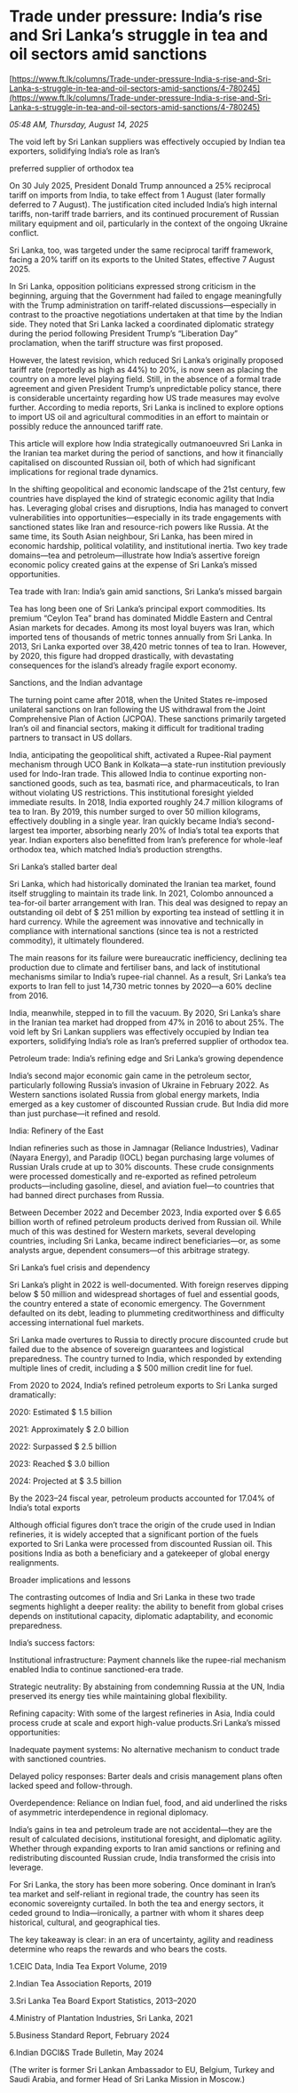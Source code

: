 # Trade under pressure: India’s rise and Sri Lanka’s struggle in tea and oil sectors amid sanctions

[https://www.ft.lk/columns/Trade-under-pressure-India-s-rise-and-Sri-Lanka-s-struggle-in-tea-and-oil-sectors-amid-sanctions/4-780245](https://www.ft.lk/columns/Trade-under-pressure-India-s-rise-and-Sri-Lanka-s-struggle-in-tea-and-oil-sectors-amid-sanctions/4-780245)

*05:48 AM, Thursday, August 14, 2025*

The void left by Sri Lankan suppliers was effectively occupied by Indian tea exporters, solidifying India’s role as Iran’s

preferred supplier of orthodox tea

On 30 July 2025, President Donald Trump announced a 25% reciprocal tariff on imports from India, to take effect from 1 August (later formally deferred to 7 August). The justification cited included India’s high internal tariffs, non-tariff trade barriers, and its continued procurement of Russian military equipment and oil, particularly in the context of the ongoing Ukraine conflict.

Sri Lanka, too, was targeted under the same reciprocal tariff framework, facing a 20% tariff on its exports to the United States, effective 7 August 2025.

In Sri Lanka, opposition politicians expressed strong criticism in the beginning, arguing that the Government had failed to engage meaningfully with the Trump administration on tariff-related discussions—especially in contrast to the proactive negotiations undertaken at that time by the Indian side. They noted that Sri Lanka lacked a coordinated diplomatic strategy during the period following President Trump’s “Liberation Day” proclamation, when the tariff structure was first proposed.

However, the latest revision, which reduced Sri Lanka’s originally proposed tariff rate (reportedly as high as 44%) to 20%, is now seen as placing the country on a more level playing field. Still, in the absence of a formal trade agreement and given President Trump’s unpredictable policy stance, there is considerable uncertainty regarding how US trade measures may evolve further. According to media reports, Sri Lanka is inclined to explore options to import US oil and agricultural commodities in an effort to maintain or possibly reduce the announced tariff rate.

This article will explore how India strategically outmanoeuvred Sri Lanka in the Iranian tea market during the period of sanctions, and how it financially capitalised on discounted Russian oil, both of which had significant implications for regional trade dynamics.

In the shifting geopolitical and economic landscape of the 21st century, few countries have displayed the kind of strategic economic agility that India has. Leveraging global crises and disruptions, India has managed to convert vulnerabilities into opportunities—especially in its trade engagements with sanctioned states like Iran and resource-rich powers like Russia. At the same time, its South Asian neighbour, Sri Lanka, has been mired in economic hardship, political volatility, and institutional inertia. Two key trade domains—tea and petroleum—illustrate how India’s assertive foreign economic policy created gains at the expense of Sri Lanka’s missed opportunities.

Tea trade with Iran: India’s gain amid sanctions, Sri Lanka’s missed bargain

Tea has long been one of Sri Lanka’s principal export commodities. Its premium “Ceylon Tea” brand has dominated Middle Eastern and Central Asian markets for decades. Among its most loyal buyers was Iran, which imported tens of thousands of metric tonnes annually from Sri Lanka. In 2013, Sri Lanka exported over 38,420 metric tonnes of tea to Iran. However, by 2020, this figure had dropped drastically, with devastating consequences for the island’s already fragile export economy.

Sanctions, and the Indian advantage

The turning point came after 2018, when the United States re-imposed unilateral sanctions on Iran following the US withdrawal from the Joint Comprehensive Plan of Action (JCPOA). These sanctions primarily targeted Iran’s oil and financial sectors, making it difficult for traditional trading partners to transact in US dollars.

India, anticipating the geopolitical shift, activated a Rupee-Rial payment mechanism through UCO Bank in Kolkata—a state-run institution previously used for Indo-Iran trade. This allowed India to continue exporting non-sanctioned goods, such as tea, basmati rice, and pharmaceuticals, to Iran without violating US restrictions. This institutional foresight yielded immediate results. In 2018, India exported roughly 24.7 million kilograms of tea to Iran. By 2019, this number surged to over 50 million kilograms, effectively doubling in a single year. Iran quickly became India’s second-largest tea importer, absorbing nearly 20% of India’s total tea exports that year. Indian exporters also benefitted from Iran’s preference for whole-leaf orthodox tea, which matched India’s production strengths.

Sri Lanka’s stalled barter deal

Sri Lanka, which had historically dominated the Iranian tea market, found itself struggling to maintain its trade link. In 2021, Colombo announced a tea-for-oil barter arrangement with Iran. This deal was designed to repay an outstanding oil debt of $ 251 million by exporting tea instead of settling it in hard currency. While the agreement was innovative and technically in compliance with international sanctions (since tea is not a restricted commodity), it ultimately floundered.

The main reasons for its failure were bureaucratic inefficiency, declining tea production due to climate and fertiliser bans, and lack of institutional mechanisms similar to India’s rupee-rial channel. As a result, Sri Lanka’s tea exports to Iran fell to just 14,730 metric tonnes by 2020—a 60% decline from 2016.

India, meanwhile, stepped in to fill the vacuum. By 2020, Sri Lanka’s share in the Iranian tea market had dropped from 47% in 2016 to about 25%. The void left by Sri Lankan suppliers was effectively occupied by Indian tea exporters, solidifying India’s role as Iran’s preferred supplier of orthodox tea.

Petroleum trade: India’s refining edge and Sri Lanka’s growing dependence

India’s second major economic gain came in the petroleum sector, particularly following Russia’s invasion of Ukraine in February 2022. As Western sanctions isolated Russia from global energy markets, India emerged as a key customer of discounted Russian crude. But India did more than just purchase—it refined and resold.

India: Refinery of the East

Indian refineries such as those in Jamnagar (Reliance Industries), Vadinar (Nayara Energy), and Paradip (IOCL) began purchasing large volumes of Russian Urals crude at up to 30% discounts. These crude consignments were processed domestically and re-exported as refined petroleum products—including gasoline, diesel, and aviation fuel—to countries that had banned direct purchases from Russia.

Between December 2022 and December 2023, India exported over $ 6.65 billion worth of refined petroleum products derived from Russian oil. While much of this was destined for Western markets, several developing countries, including Sri Lanka, became indirect beneficiaries—or, as some analysts argue, dependent consumers—of this arbitrage strategy.

Sri Lanka’s fuel crisis and dependency

Sri Lanka’s plight in 2022 is well-documented. With foreign reserves dipping below $ 50 million and widespread shortages of fuel and essential goods, the country entered a state of economic emergency. The Government defaulted on its debt, leading to plummeting creditworthiness and difficulty accessing international fuel markets.

Sri Lanka made overtures to Russia to directly procure discounted crude but failed due to the absence of sovereign guarantees and logistical preparedness. The country turned to India, which responded by extending multiple lines of credit, including a $ 500 million credit line for fuel.

From 2020 to 2024, India’s refined petroleum exports to Sri Lanka surged dramatically:

2020: Estimated $ 1.5 billion

2021: Approximately $ 2.0 billion

2022: Surpassed $ 2.5 billion

2023: Reached $ 3.0 billion

2024: Projected at $ 3.5 billion

By the 2023–24 fiscal year, petroleum products accounted for 17.04% of India’s total exports

Although official figures don’t trace the origin of the crude used in Indian refineries, it is widely accepted that a significant portion of the fuels exported to Sri Lanka were processed from discounted Russian oil. This positions India as both a beneficiary and a gatekeeper of global energy realignments.

Broader implications and lessons

The contrasting outcomes of India and Sri Lanka in these two trade segments highlight a deeper reality: the ability to benefit from global crises depends on institutional capacity, diplomatic adaptability, and economic preparedness.

India’s success factors:

Institutional infrastructure: Payment channels like the rupee-rial mechanism enabled India to continue sanctioned-era trade.

Strategic neutrality: By abstaining from condemning Russia at the UN, India preserved its energy ties while maintaining global flexibility.

Refining capacity: With some of the largest refineries in Asia, India could process crude at scale and export high-value products.Sri Lanka’s missed opportunities:

Inadequate payment systems: No alternative mechanism to conduct trade with sanctioned countries.

Delayed policy responses: Barter deals and crisis management plans often lacked speed and follow-through.

Overdependence: Reliance on Indian fuel, food, and aid underlined the risks of asymmetric interdependence in regional diplomacy.

India’s gains in tea and petroleum trade are not accidental—they are the result of calculated decisions, institutional foresight, and diplomatic agility. Whether through expanding exports to Iran amid sanctions or refining and redistributing discounted Russian crude, India transformed the crisis into leverage.

For Sri Lanka, the story has been more sobering. Once dominant in Iran’s tea market and self-reliant in regional trade, the country has seen its economic sovereignty curtailed. In both the tea and energy sectors, it ceded ground to India—ironically, a partner with whom it shares deep historical, cultural, and geographical ties.

The key takeaway is clear: in an era of uncertainty, agility and readiness determine who reaps the rewards and who bears the costs.

1.CEIC Data, India Tea Export Volume, 2019

2.Indian Tea Association Reports, 2019

3.Sri Lanka Tea Board Export Statistics, 2013–2020

4.Ministry of Plantation Industries, Sri Lanka, 2021

5.Business Standard Report, February 2024

6.Indian DGCI&S Trade Bulletin, May 2024

(The writer is former Sri Lankan Ambassador to EU, Belgium, Turkey and Saudi Arabia, and former Head of Sri Lanka Mission in Moscow.)

